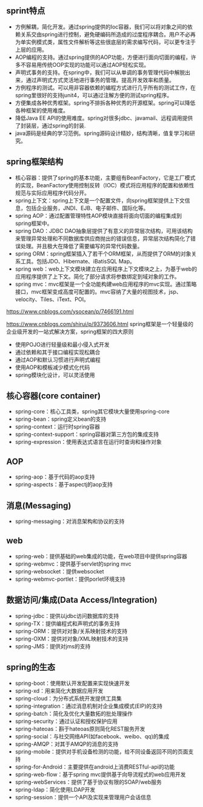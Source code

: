 ## sprint特点
* 方例解耦，简化开发。通过spring提供的Ioc容器，我们可以将对象之间的依赖关系交由spring进行控制，避免硬编码所造成的过度程序耦合。用户不必再为单实例模式类，属性文件解析等这些很底层的需求编写代码，可以更专注于上层的应用。
* AOP编程的支持。通过spring提供的AOP功能，方便进行面向切面的编程，许多不容易用传统OOP实现的功能可以通过AOP轻松实现。
* 声明式事务的支持。在spring中，我们可以从单调的事务管理代码中解脱出来，通过声明式方式灵活地进行事务的管理。提高开发效率和质量。
* 方例程序的测试。可以用非容器依赖的编程方式进行几乎所有的测试工作，在spring里很好的支持junit4，可以通过注解方便的测试spring程序。
* 方便集成各种优秀框架。spring不排拆各种优秀的开源框架。spring可以降低各种框架的使用难度。
* 降低Java EE API的使用难度。spring对很多jdbc、javamail、远程调用提供了封装层，通过spring的封装.
* java源码是经典的学习范例。spring源码设计精妙，结构清晰，值复学习和研究。

## spring框架结构
* 核心容器：提供了spring的基本功能，主要组有BeanFactory，它是工厂模式的实现，BeanFactory使用控制反转（IOC）模式将应用程序的配置和依赖性规范与实际应用程序代码分开。
* spring上下文：spring上下文是一个配置文件，向spring框架提供上下文信息，包括企业服务，JNDI、EJB、电子邮件、国际化等。
* spring AOP：通过配置管理特性AOP模块直接将面向切面的编程集成到spring框架中。
* spring DAO：JDBC DAO抽象层提供了有意义的异常层次结构，可用该结构来管理异常处理和不同数据库供应商抛出的错误信息，异常层次结构简化了错误处理。并且极大在降低了需要编写的异常代码数量。
* spring ORM：spring框架插入了若干个ORM框架，从而提供了ORM的对象关系工具。包括JDO、Hibernate、iBatisSQL Map。
* spring web：web上下文模块建立在应用程序上下文模块之上，为基于web的应用程序提供了上下文。简化了部分请求将参数绑定到域对象的工作。
* spring mvc：mvc框架是一个全功能构建web应用程序的mvc实现。通过策略接口，mvc框架变成高度可配置的。mvc容纳了大量的视图技术，jsp、velocity、Tiles、iText、POI。


https://www.cnblogs.com/ysocean/p/7466191.html


https://www.cnblogs.com/shirui/p/9373606.html
spring框架是一个轻量级的企业级开发的一站式解决方案，spring框架的四大原则
* 使用POJO进行轻量级和最小侵入式开发
* 通过依赖和其于接口编程实现松耦合
* 通过AOP和默认习惯进行声明式编程
* 使用AOP和模板减少模式化代码
* spring模块化设计，可以灵活使用

## 核心容器(core container)
* spring-core：核心工具类，spring其它模块大量使用spring-core
* spring-bean：spring定义bean的支持
* spring-context：运行时spring容器
* spring-context-support：spring容器对第三方包的集成支持
* spring-expression：使用表达式语言在运行时查询和操作对象

## AOP
* spring-aop：基于代码的aop支持
* spring-aspects：基于aspectj的aop支持 

## 消息(Messaging)
* spring-messaging：对消息架构和协议的支持

## web
* spring-web：提供基础的web集成的功能，在web项目中提供spring容器
* spring-webmvc：提供基于servlet的spring mvc
* spring-websocket：提供websocket
* spring-webmvc-portlet：提供porlet环境支持

## 数据访问/集成(Data Access/Integration)
* spring-jdbc：提供以jdbc访问数据库的支持
* spring-TX：提供编程式和声明式的事务支持
* spring-ORM：提供对对象/关系映射技术的支持
* spring-OXM：提供对对象/XML映射技术的支持
* spring-JMS：提供对jms的支持 

## spring的生态
* spring-boot：使用默认开发配置来实现快速开发
* spring-xd：用来简化大数据应用开发
* spring-cloud：为分布式系统开发提供工具集
* spring-integration：通过消息机制对企业集成模式(EIP)的支持 
* spring-batch：简化及优化大量数拓的批处理操作
* spring-security：通过认证和授权保护应用
* spring-hateoas：斟于hateoas原则简化REST服务开发
* spring-social：与社交网络API(如facebook、weibo、qq)的集成
* spring-AMQP：对其于AMQP的消息的支持 
* spring-mobile：提供对手机设备检测的功能，给不同设备返回不同的页面支持 
* spring-for-Android：主要提供在android上消费RESTful-api的功能
* spring-web-flow：基于spring mvc提供基于向导流程式的web应用开发
* spring-webServices：提供了基于协议有限的SOAP/web服务
* spring-ldap：简化使用LDAP开发
* spring-session：提供一个API及实现来管理用户会话信息